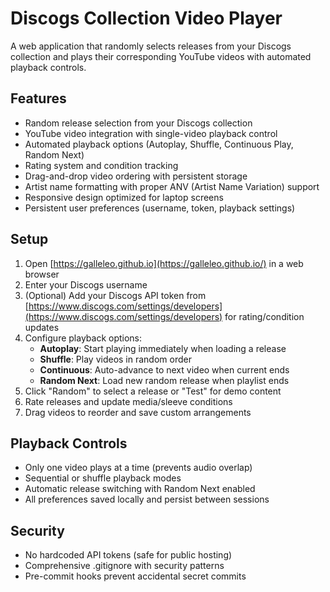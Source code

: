 # Discogs Collection Video Player

A web application that randomly selects releases from your Discogs collection and plays their corresponding YouTube videos with automated playback controls.

## Features

- Random release selection from your Discogs collection
- YouTube video integration with single-video playback control
- Automated playback options (Autoplay, Shuffle, Continuous Play, Random Next)
- Rating system and condition tracking
- Drag-and-drop video ordering with persistent storage
- Artist name formatting with proper ANV (Artist Name Variation) support
- Responsive design optimized for laptop screens
- Persistent user preferences (username, token, playback settings)

## Setup

1. Open [https://galleleo.github.io](https://galleleo.github.io/) in a web browser
2. Enter your Discogs username
3. (Optional) Add your Discogs API token from [https://www.discogs.com/settings/developers](https://www.discogs.com/settings/developers) for rating/condition updates
4. Configure playback options:
   - **Autoplay**: Start playing immediately when loading a release
   - **Shuffle**: Play videos in random order
   - **Continuous**: Auto-advance to next video when current ends
   - **Random Next**: Load new random release when playlist ends
5. Click "Random" to select a release or "Test" for demo content
6. Rate releases and update media/sleeve conditions
7. Drag videos to reorder and save custom arrangements

## Playback Controls

- Only one video plays at a time (prevents audio overlap)
- Sequential or shuffle playback modes
- Automatic release switching with Random Next enabled
- All preferences saved locally and persist between sessions

## Security

- No hardcoded API tokens (safe for public hosting)
- Comprehensive .gitignore with security patterns
- Pre-commit hooks prevent accidental secret commits

